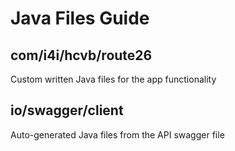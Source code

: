 # Java Files Guide

## com/i4i/hcvb/route26

Custom written Java files for the app functionality

## io/swagger/client

Auto-generated Java files from the API swagger file
